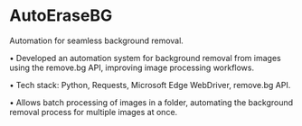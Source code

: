 # AutoEraseBG
Automation for seamless background removal.

• Developed an automation system for background removal from images using the remove.bg API, improving image processing
workflows.

• Tech stack: Python, Requests, Microsoft Edge WebDriver, remove.bg API.

• Allows batch processing of images in a folder, automating the background removal process for multiple images at once.
